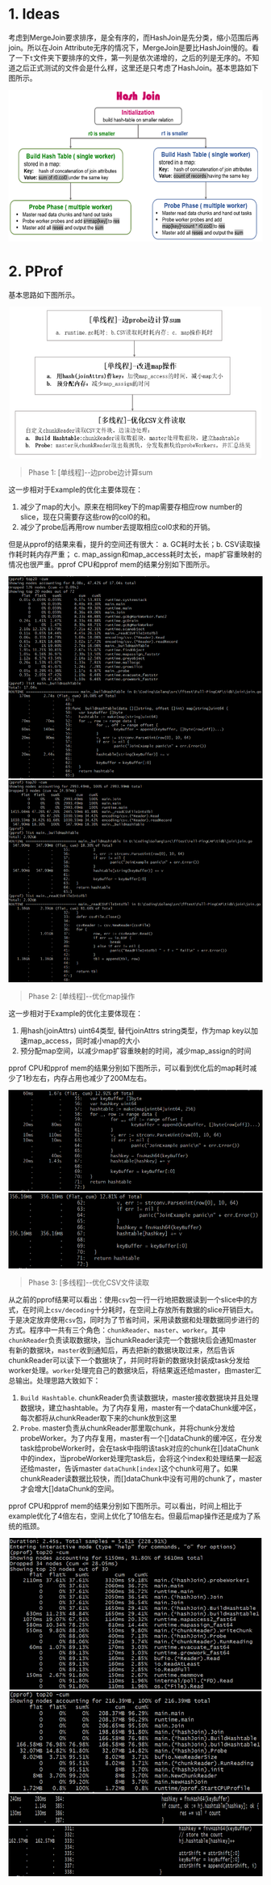 # 1. Ideas
考虑到MergeJoin要求排序，是全有序的，而HashJoin是先分类，缩小范围后再join。所以在Join Attribute无序的情况下，MergeJoin是要比HashJoin慢的。看了一下`t`文件夹下要排序的文件，第一列是依次递增的，之后的列是无序的。不知道之后正式测试的文件会是什么样，这里还是只考虑了HashJoin。基本思路如下图所示。

<div align="center">
<img src="./img/idea.png" height=300 width=600>
</div>

# 2. PProf
基本思路如下图所示。
<div align="center">
<img src="./img/pprof.png" height=300 width=500>
</div>

> Phase 1: [单线程]--边probe边计算sum

这一步相对于Example的优化主要体现在：

   1. 减少了map的大小。原来在相同key下的map需要存相应row number的slice，现在只需要存这些row的col0的和。
   2. 减少了probe后再用row number去提取相应col0求和的开销。

但是从pprof的结果来看，提升的空间还有很大： a. GC耗时太长；b. CSV读取操作耗时耗内存严重； c. map_assign和map_access耗时太长，map扩容重映射的情况也很严重。pprof CPU和pprof mem的结果分别如下图所示。
<div align="center">
<img src="./img/phase0-cpu.png" height=400 width=600>
</div>
<div align="center">
<img src="./img/phase0-mem.png" height=400 width=600>
</div>

> Phase 2: [单线程]--优化map操作

这一步相对于Example的优化主要体现在：

   1. 用hash(joinAttrs) uint64类型, 替代joinAttrs string类型，作为map key以加速map_access，同时减小map的大小
   2. 预分配map空间，以减少map扩容重映射的时间，减少map_assign的时间

pprof CPU和pprof mem的结果分别如下图所示，可以看到优化后的map耗时减少了1秒左右，内存占用也减少了200M左右。
<div align="center">
<img src="./img/phase2-cpu.png" height=200 width=600>
</div>
<div align="center">
<img src="./img/phase2-mem.png" height=150 width=600>
</div>

> Phase 3: [多线程]--优化CSV文件读取

从之前的pprof结果可以看出：使用`csv`包一行一行地把数据读到一个slice中的方式，在时间上`csv/decoding`十分耗时，在空间上存放所有数据的slice开销巨大。于是决定放弃使用`csv`包，同时为了节省时间，采用读数据和处理数据同步进行的方式。程序中一共有三个角色：`chunkReader`、`master`、`worker`。其中`chunkReader`负责读取数据块，当chunkReader读完一个数据块后会通知master有新的数据块，`master`收到通知后，再去把新的数据块取过来，然后告诉chunkReader可以读下一个数据块了，并同时将新的数据块封装成task分发给worker处理。`worker`处理完自己的数据块后，将结果返还给master，由master汇总输出。处理思路大致如下：

1. `Build Hashtable`. chunkReader负责读数据块，master接收数据块并且处理数据块，建立hashtable。为了内存复用，master有一个dataChunk缓冲区，每次都将从chunkReader取下来的chunk放到这里
2. `Probe`. master负责从chunkReader那里取chunk，并将chunk分发给probeWorker。为了内存复用，master有一个[]dataChunk的缓冲区，在分发task给probeWorker时，会在task中指明该task对应的chunk在\[\]dataChunk中的index，当probeWorker处理完task后，会将这个index和处理结果一起返还给master，告诉master `dataChunk[index]`这个chunk可用了。如果chunkReader读数据比较快，而[]dataChunk中没有可用的chunk了，master才会增大\[\]dataChunk的空间。

pprof CPU和pprof mem的结果分别如下图所示。可以看出，时间上相比于example优化了4倍左右，空间上优化了10倍左右。但最后map操作还是成为了系统的瓶颈。
<div align="center">
<img src="./img/phase3-cpu.png" height=300 width=500>
</div>
<div align="center">
<img src="./img/phase3-mem.png" height=200 width=500>
</div>
<div align="center">
<img src="./img/phase3-list-cpu.png" height=60 width=600>
</div>
<div align="center">
<img src="./img/phase3-list-mem.png" height=100 width=600>
</div>